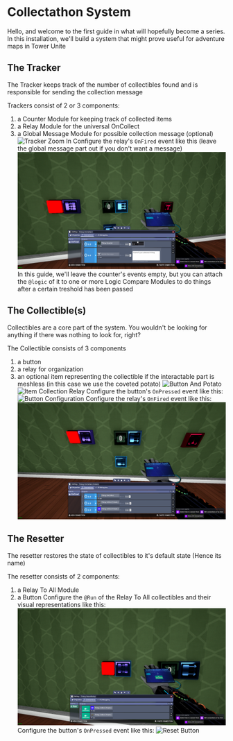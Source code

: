 # Collectathon System
Hello, and welcome to the first guide in what will hopefully become a series.\
In this installation, we'll build a system that might prove useful for adventure maps in Tower Unite
## The Tracker
The Tracker keeps track of the number of collectibles found and is responsible for sending the collection message

Trackers consist of 2 or 3 components:
1. a Counter Module for keeping track of collected items
2. a Relay Module for the universal OnCollect
3. a Global Message Module for possible collection message (optional)
![Tracker Zoom In](images/Collectathon_Tracker.png)
Configure the relay's ```OnFired``` event like this (leave the global message part out if you don't want a message)
![Main Relay Configuration](images/Collectathon_MainCollectibleRelay.png)
In this guide, we'll leave the counter's events empty, but you can attach the ```@logic``` of it to one or more Logic Compare Modules to do things after a certain treshold has been passed
## The Collectible(s)
Collectibles are a core part of the system.  You wouldn't be looking for anything if there was nothing to look for, right?

The Collectible consists of 3 components
1. a button
2. a relay for organization
3. an optional item representing the collectible if the interactable part is meshless (in this case we use the coveted potato)
![Button And Potato](images/Collectathon_Potato.png)
![Item Collection Relay](images/Collectathon_CollectionRelay.png)
Configure the button's ```OnPressed``` event like this:
![Button Configuration](images/Collectathon_CollectibleButton.png)
Configure the relay's ```OnFired``` event like this:
![Relay Configuration](images/Collectathon_CollectibleRelay.png)
## The Resetter
The resetter restores the state of collectibles to it's default state (Hence its name)

The resetter consists of 2 components:
1. a Relay To All Module
2. a Button
Configure the ```@Run``` of the Relay To All collectibles and their visual representations like this:
![Reset Relay](images/Collectathon_ResetRelay.png)
Configure the button's ```OnPressed``` event like this:
![Reset Button](images/Collectathon_ResetButton.png)